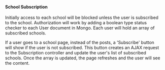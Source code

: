 #### School Subscription
Initially access to each school will be blocked unless the user is subscribed to the school.
Authorization will work by adding a boolean type status checker to each User document in Mongo.
Each user will hold an array of subscribed schools.

If a user goes to a school page, instead of the posts, a 'Subscribe' button will show if the user is not subscribed. This button creates an AJAX request to the Subscription controller and update the user's list of subscribed schools. Once the array is updated, the page refreshes and the user will see the content.
